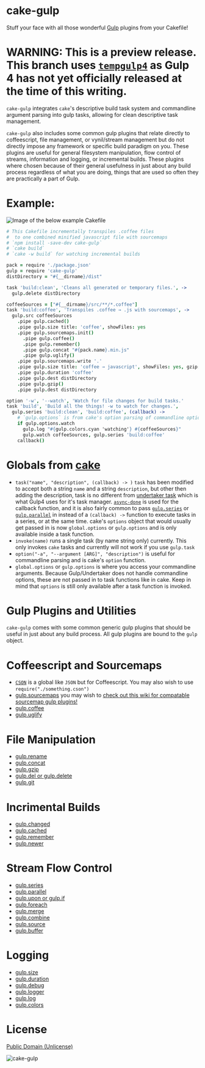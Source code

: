 # cake-gulp
Stuff your face with all those wonderful [Gulp](https://www.npmjs.com/package/tempgulp4) plugins from your Cakefile!

# WARNING: This is a preview release. This branch uses [`tempgulp4`](https://www.npmjs.com/package/tempgulp4) as Gulp 4 has not yet officially released at the time of this writing.

`cake-gulp` integrates `cake`'s descriptive build task system and commandline argument parsing into gulp tasks, allowing for clean descriptive task management.

`cake-gulp` also includes some common gulp plugins that relate directly to coffeescript, file management, or vynil/stream management but do not directly impose any framework or specific build paradigm on you. These plugins are useful for general filesystem manipulation, flow control of streams, information and logging, or incremental builds. These plugins where chosen because of their general usefulness in just about any build process regardless of what you are doing, things that are used so often they are practically a part of Gulp.

# Example:
![Image of the below example Cakefile](http://i.imgur.com/89ITshK.png)
```coffeescript
# This Cakefile incrementally transpiles .coffee files
#  to one combined minified javascript file with sourcemaps
# `npm install -save-dev cake-gulp`
# `cake build`
# `cake -w build` for watching incremental builds

pack = require './package.json'
gulp = require 'cake-gulp'
distDirectory = "#{__dirname}/dist"

task 'build:clean', 'Cleans all generated or temporary files.', ->
  gulp.delete distDirectory

coffeeSources = ["#{__dirname}/src/**/*.coffee"]
task 'build:coffee', 'Transpiles .coffee → .js with sourcemaps', ->
  gulp.src coffeeSources
    .pipe gulp.cached()
    .pipe gulp.size title: 'coffee', showFiles: yes
    .pipe gulp.sourcemaps.init()
      .pipe gulp.coffee()
      .pipe gulp.remember()
      .pipe gulp.concat "#{pack.name}.min.js"
      .pipe gulp.uglify()
    .pipe gulp.sourcemaps.write '.'
    .pipe gulp.size title: 'coffee → javascript', showFiles: yes, gzip: yes
    .pipe gulp.duration 'coffee'
    .pipe gulp.dest distDirectory
    .pipe gulp.gzip()
    .pipe gulp.dest distDirectory

option '-w', '--watch', 'Watch for file changes for build tasks.'
task 'build', 'Build all the things! -w to watch for changes.',
  gulp.series 'build:clean', 'build:coffee', (callback) ->
    # `gulp.options` is from cake's option parsing of commandline options
    if gulp.options.watch
      gulp.log "#{gulp.colors.cyan 'watching'} #{coffeeSources}"
      gulp.watch coffeeSources, gulp.series 'build:coffee'
    callback()
```

# Globals from [cake](http://coffeescript.org/#cake)
* `task("name", "description", (callback) -> )`
  `task` has been modified to accept both a string `name` and a string `description`,
    but other then adding the description, task is no different from [undertaker task](https://www.npmjs.com/package/undertaker#task-taskname-fn-function) which is what Gulp4 uses for it's task manager. [`async-done`](https://github.com/phated/async-done#completion-and-error-resolution) is used for the callback function, and it is also fairly common to pass [`gulp.series`](https://www.npmjs.com/package/undertaker#series-taskname-fn-function) or [`gulp.parallel`](https://www.npmjs.com/package/undertaker#parallel-taskname-fn-function) in instead of a `(callback) ->` function to execute tasks in a series, or at the same time. cake's `options` object that would usually get passed in is now `global.options` or `gulp.options` and is only available inside a task function.
* `invoke(name)` runs a single task (by name string only) currently. This only invokes `cake` tasks and currently will not work if you use `gulp.task`
* `option("-a", "--argument [ARG]", "description")` is useful for commandline parsing and is cake's `option` function.
* `global.options` or `gulp.options` is where you access your commandline arguments. Because Gulp/Undertaker does not handle commandline options, these are not passed in to task functions like in cake. Keep in mind that `options` is still only available after a task function is invoked.

# Gulp Plugins and Utilities
`cake-gulp` comes with some common generic gulp plugins that should be useful in just about any build process. All gulp plugins are bound to the `gulp` object.

# Coffeescript and Sourcemaps
* [`CSON`](https://www.npmjs.com/package/cson) is a global like `JSON` but for Coffeescript. You may also wish to use `require("./something.cson")`
* [gulp.sourcemaps](https://www.npmjs.com/package/gulp-sourcemaps) you may wish to [check out this wiki for compatable sourcemap gulp plugins!](https://github.com/floridoo/gulp-sourcemaps/wiki/Plugins-with-gulp-sourcemaps-support)
* [gulp.coffee](https://www.npmjs.com/package/gulp-coffee)
* [gulp.uglify](https://www.npmjs.com/package/gulp-uglify)

# File Manipulation
* [gulp.rename](https://www.npmjs.com/package/gulp-rename)
* [gulp.concat](https://www.npmjs.com/package/gulp-concat)
* [gulp.gzip](https://www.npmjs.com/package/gulp-gzip)
* [gulp.del or gulp.delete](https://www.npmjs.com/package/del)
* [gulp.git](https://www.npmjs.com/package/gulp-git)

# Incrimental Builds
* [gulp.changed](https://www.npmjs.com/package/gulp-changed)
* [gulp.cached](https://www.npmjs.com/package/gulp-cached)
* [gulp.remember](https://www.npmjs.com/package/gulp-remember)
* [gulp.newer](https://www.npmjs.com/package/gulp-newer)

# Stream Flow Control
* [gulp.series](https://www.npmjs.com/package/undertaker#series-taskname-fn-function)
* [gulp.parallel](https://www.npmjs.com/package/undertaker#parallel-taskname-fn-function)
* [gulp.upon or gulp.if](https://www.npmjs.com/package/gulp-if)
* [gulp.foreach](https://www.npmjs.com/package/gulp-foreach)
* [gulp.merge](https://www.npmjs.com/package/merge-stream)
* [gulp.combine](https://www.npmjs.com/package/multipipe)
* [gulp.source](https://www.npmjs.com/package/vinyl-source-stream)
* [gulp.buffer](https://www.npmjs.com/package/vinyl-buffer)

# Logging
* [gulp.size](https://www.npmjs.com/package/gulp-size)
* [gulp.duration](https://www.npmjs.com/package/gulp-duration)
* [gulp.debug](https://www.npmjs.com/package/gulp-debug)
* [gulp.logger](https://www.npmjs.com/package/glogg)
* [gulp.log](https://www.npmjs.com/package/glogg#logger-info-msg)
* [gulp.colors](https://github.com/chalk/chalk)

# License
[Public Domain (Unlicense)](http://unlicense.org/)


![cake-gulp](http://i.imgur.com/X1JMoPF.png)

